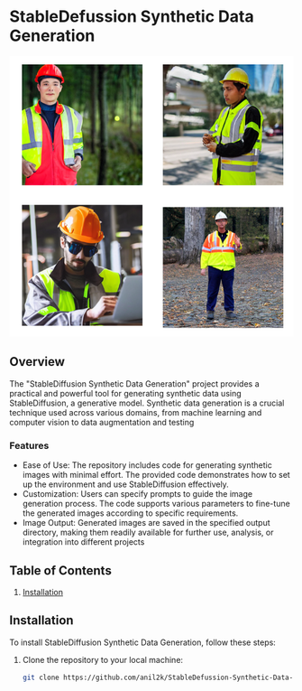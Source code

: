 # StableDefussion Synthetic Data Generation


![Project Logo](image.png) <!-- Optional: Include a logo or illustration of your project -->

## Overview

The "StableDiffusion Synthetic Data Generation" project provides a practical and powerful tool for generating synthetic data using StableDiffusion, a generative model. Synthetic data generation is a crucial technique used across various domains, from machine learning and computer vision to data augmentation and testing

### Features

- Ease of Use: The repository includes code for generating synthetic images with minimal effort. The provided code demonstrates how to set up the environment and use StableDiffusion effectively.
- Customization: Users can specify prompts to guide the image generation process. The code supports various parameters to fine-tune the generated images according to specific requirements.
- Image Output: Generated images are saved in the specified output directory, making them readily available for further use, analysis, or integration into different projects

## Table of Contents

1. [Installation](#installation)

## Installation

<!-- Provide instructions on how to install and set up your project. Include any dependencies and system requirements. -->

To install StableDiffusion Synthetic Data Generation, follow these steps:

1. Clone the repository to your local machine:

   ```bash
   git clone https://github.com/anil2k/StableDefussion-Synthetic-Data-Generation.git
